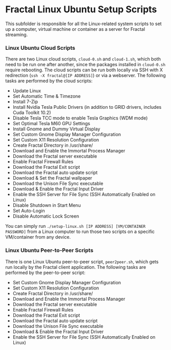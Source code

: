 # Fractal Linux Ubuntu Setup Scripts

This subfolder is responsible for all the Linux-related system scripts to set up a computer, virtual machine or container as a server for Fractal streaming.

### Linux Ubuntu Cloud Scripts

There are two Linux cloud scripts, `cloud-0.sh` and `cloud-1.sh`, which both need to be run one after another, since the packages installed in `cloud-0.sh` require rebooting. The cloud scripts can be run both locally via SSH with X redirection (`ssh -X fractal@[IP ADDRESS]`) or via a webserver. The following tasks are performed by the cloud scripts:

- Update Linux
- Set Automatic Time & Timezone
- Install 7-Zip
- Install Nvidia Tesla Public Drivers (in addition to GRID drivers, includes Cuda Toolkit 10.2)
- Disable Tesla TCC mode to enable Tesla Graphics (WDM mode)
- Set Optimal Tesla M60 GPU Settings
- Install Gnome and Dummy Virtual Display
- Set Custom Gnome Display Manager Configuration
- Set Custom X11 Resolution Configuration
- Create Fractal Directory in /usr/share/
- Download and Enable the Immortal Process Manager
- Download the Fractal server executable
- Enable Fractal Firewall Rules
- Download the Fractal Exit script
- Download the Fractal auto update script
- Download & Set the Fractal wallpaper
- Download the Unison File Sync executable
- Download & Enable the Fractal Input Driver
- Enable the SSH Server for File Sync (SSH Automatically Enabled on Linux)
- Disable Shutdown in Start Menu
- Set Auto-Login
- Disable Automatic Lock Screen

You can simply run `./setup-linux.sh [IP ADDRESS] [VM/CONTAINER PASSWORD]` from a Linux computer to run those two scripts on a specific VM/container from any device.

### Linux Ubuntu Peer-to-Peer Scripts

There is one Linux Ubuntu peer-to-peer script, `peer2peer.sh`, which gets run locally by the Fractal client application. The following tasks are performed by the peer-to-peer script:

- Set Custom Gnome Display Manager Configuration
- Set Custom X11 Resolution Configuration
- Create Fractal Directory in /usr/share/
- Download and Enable the Immortal Process Manager
- Download the Fractal server executable
- Enable Fractal Firewall Rules
- Download the Fractal Exit script
- Download the Fractal auto update script
- Download the Unison File Sync executable
- Download & Enable the Fractal Input Driver
- Enable the SSH Server for File Sync (SSH Automatically Enabled on Linux)
